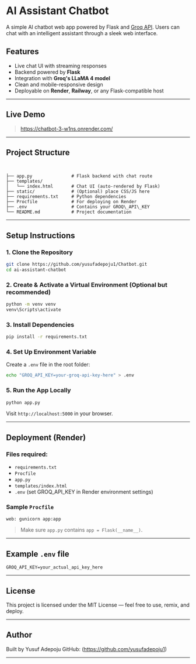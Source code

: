 

#  AI Assistant Chatbot

A simple AI chatbot web app powered by Flask and [Groq API](https://console.groq.com/). Users can chat with an intelligent assistant through a sleek web interface.


##  Features

- Live chat UI with streaming responses
- Backend powered by **Flask**
- Integration with **Groq's LLaMA 4 model**
- Clean and mobile-responsive design
- Deployable on **Render**, **Railway**, or any Flask-compatible host

---

##  Live Demo

>https://chatbot-3-w1ns.onrender.com/ 

---

##  Project Structure

```


├── app.py               # Flask backend with chat route
├── templates/
│   └── index.html       # Chat UI (auto-rendered by Flask)
├── static/              # (Optional) place CSS/JS here
├── requirements.txt     # Python dependencies
├── Procfile             # For deploying on Render
├── .env                 # Contains your GROQ\_API\_KEY
└── README.md            # Project documentation

````

---

##  Setup Instructions

### 1. Clone the Repository
```bash
git clone https://github.com/yusufadepoju1/Chatbot.git
cd ai-assistant-chatbot
````

### 2. Create & Activate a Virtual Environment (Optional but recommended)

```bash
python -m venv venv
venv\Scripts\activate
```

### 3. Install Dependencies

```bash
pip install -r requirements.txt
```

### 4. Set Up Environment Variable

Create a `.env` file in the root folder:

```bash
echo "GROQ_API_KEY=your-groq-api-key-here" > .env
```

### 5. Run the App Locally

```bash
python app.py
```

Visit `http://localhost:5000` in your browser.

---

## Deployment (Render)

### Files required:

* `requirements.txt`
* `Procfile`
* `app.py`
* `templates/index.html`
* `.env` (set GROQ\_API\_KEY in Render environment settings)

### Sample `Procfile`

```
web: gunicorn app:app
```

> Make sure `app.py` contains `app = Flask(__name__)`.

---

##  Example `.env` file

```
GROQ_API_KEY=your_actual_api_key_here
```

---

##  License

This project is licensed under the MIT License — feel free to use, remix, and deploy.

---

## Author

Built by Yusuf Adepoju
GitHub: (https://github.com/yusufadepoju1)


---



